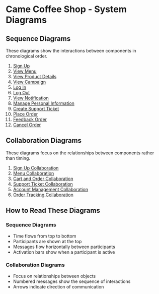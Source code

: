 
# Came Coffee Shop - System Diagrams

## Sequence Diagrams
These diagrams show the interactions between components in chronological order.

1. [Sign Up](sequence-diagrams/signup.md)
2. [View Menu](sequence-diagrams/view-menu.md)
3. [View Product Details](sequence-diagrams/view-product-details.md)
4. [View Campaign](sequence-diagrams/view-campaign.md)
5. [Log In](sequence-diagrams/login.md)
6. [Log Out](sequence-diagrams/logout.md)
7. [View Notification](sequence-diagrams/view-notification.md)
8. [Manage Personal Information](sequence-diagrams/manage-personal-info.md)
9. [Create Support Ticket](sequence-diagrams/create-support-ticket.md)
10. [Place Order](sequence-diagrams/place-order.md)
11. [Feedback Order](sequence-diagrams/feedback-order.md)
12. [Cancel Order](sequence-diagrams/cancel-order.md)

## Collaboration Diagrams
These diagrams focus on the relationships between components rather than timing.

1. [Sign Up Collaboration](collaboration-diagrams/signup-collaboration.md)
2. [Menu Collaboration](collaboration-diagrams/menu-collaboration.md)
3. [Cart and Order Collaboration](collaboration-diagrams/cart-collaboration.md)
4. [Support Ticket Collaboration](collaboration-diagrams/support-collaboration.md)
5. [Account Management Collaboration](collaboration-diagrams/account-collaboration.md)
6. [Order Tracking Collaboration](collaboration-diagrams/order-tracking-collaboration.md)

## How to Read These Diagrams

### Sequence Diagrams
- Time flows from top to bottom
- Participants are shown at the top
- Messages flow horizontally between participants
- Activation bars show when a participant is active

### Collaboration Diagrams
- Focus on relationships between objects
- Numbered messages show the sequence of interactions
- Arrows indicate direction of communication

